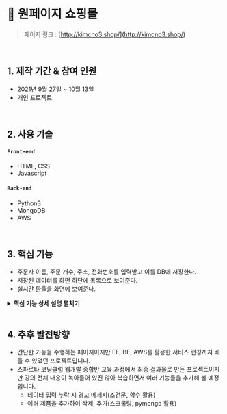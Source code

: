 # :pushpin: 원페이지 쇼핑몰
> 페이지 링크 : [http://kimcno3.shop/](http://kimcno3.shop/)

</br>

## 1. 제작 기간 & 참여 인원
- 2021년 9월 27일 ~ 10월 13일
- 개인 프로젝트

</br>

## 2. 사용 기술
#### `Front-end`
  - HTML, CSS
  - Javascript
#### `Back-end`
  - Python3
  - MongoDB
  - AWS


</br>

## 3. 핵심 기능 
- 주문자 이름, 주문 개수, 주소, 전화번호를 입력받고 이를 DB에 저장한다.
- 저장된 데이터를 화면 하단에 목록으로 보여준다.
- 실시간 환율을 화면에 보여준다.

<details>
  <summary><b>핵심 기능 상세 설명 펼치기</b></summary>
  <div markdown="1">

<br>

  ### 3.0. 기본 구성
  ![](https://www.notion.so/image/https%3A%2F%2Fs3-us-west-2.amazonaws.com%2Fsecure.notion-static.com%2F04945ba3-ac4a-482e-9f77-a794981de558%2FUntitled.png?table=block&id=3d955162-162a-439b-b12a-693f35bd9f8e&spaceId=83c75a39-3aba-4ba4-a792-7aefe4b07895&width=2000&userId=2f0da12b-1a66-4b50-bcbe-b24c58210e93&cache=v2)

  - **`app.py`**
    - 서버의 역할을 담당
      <details>
        <summary><b>구성코드</b></summary>
        <div markdown="1">

        ``` py
          from flask import Flask, render_template, jsonify, request

          app = Flask(__name__)

          from pymongo import MongoClient

          client = MongoClient('mongodb://test:test@localhost', 27017)
          db = client.dbhomework


          # HTML 화면 보여주기
          @app.route('/')
          def homework():
              return render_template('index.html')

          # 주문하기(POST) API
          @app.route('/order', methods=['POST'])
          def save_order():
              name_receive = request.form['name_give']
              count_receive = request.form['count_give']
              address_receive = request.form['address_give']
              phoneNumber_receive = request.form['phoneNumber_give']

              doc = {
                  'name' : name_receive,
                  'count' : count_receive,
                  'address' : address_receive,
                  'phoneNumber' : phoneNumber_receive
              }
              db.homework.insert_one(doc)

              return jsonify({'msg': '주문 완료!!'})

          # 주문 목록보기(Read) API
          @app.route('/order', methods=['GET'])
          def view_orders():
              orders = list(db.homework.find({}, {'_id': False}))
              return jsonify({'order_list': orders})

          if __name__ == '__main__':
              app.run('0.0.0.0', port=5000, debug=True)
        ```
        </div>
      </details>

  - **`index.html`**
    - 클라이언트에게 직접적으로 보여지는 웹페이지 역할을 담당
      <details>
        <summary><b>구성코드</b></summary>
        <div markdown="1">

        ```html
          <!doctype html>
            <html lang="en">
            <head>
                <!-- Required meta tags -->
                <meta charset="utf-8">
                <meta name="viewport" content="width=device-width, initial-scale=1, shrink-to-fit=no">

                <!-- Bootstrap CSS -->
                <link rel="stylesheet" href="https://maxcdn.bootstrapcdn.com/bootstrap/4.0.0/css/bootstrap.min.css"
                    integrity="sha384-Gn5384xqQ1aoWXA+058RXPxPg6fy4IWvTNh0E263XmFcJlSAwiGgFAW/dAiS6JXm" crossorigin="anonymous">

                <!-- Google fonts 추가    -->
                <link rel="preconnect" href="https://fonts.googleapis.com">
                <link rel="preconnect" href="https://fonts.gstatic.com" crossorigin>
                <link href="https://fonts.googleapis.com/css2?family=Nanum+Gothic:wght@700&display=swap" rel="stylesheet">

                <!-- Optional JavaScript -->
                <!-- jQuery first, then Popper.js, then Bootstrap JS -->
                <script src="https://ajax.googleapis.com/ajax/libs/jquery/3.5.1/jquery.min.js"></script>
                <script src="https://cdnjs.cloudflare.com/ajax/libs/popper.js/1.12.9/umd/popper.min.js"
                    integrity="sha384-ApNbgh9B+Y1QKtv3Rn7W3mgPxhU9K/ScQsAP7hUibX39j7fakFPskvXusvfa0b4Q"
                    crossorigin="anonymous"></script>
                <script src="https://maxcdn.bootstrapcdn.com/bootstrap/4.0.0/js/bootstrap.min.js"
                    integrity="sha384-JZR6Spejh4U02d8jOt6vLEHfe/JQGiRRSQQxSfFWpi1MquVdAyjUar5+76PVCmYl"
                    crossorigin="anonymous"></script>

                <title>나만의 쇼핑몰</title>
                <meta property="og:title" content="나만의 쇼핑몰" />
                <meta property="og:description" content="맛있는 사과사세요~~🍎" />
                <meta property="og:image" content="{{ url_for('static', filename='ogimage.png') }}" />
                <style>
                    * {
                        font-family: 'Nanum Gothic', sans-serif;
                    }
                    .wrap {
                        width: 700px;
                        margin: 50px auto auto auto;
                    }
                    .img {
                        width: 700px;
                        height: 500px;

                        background-image: url("https://images.unsplash.com/photo-1568702846914-96b305d2aaeb?ixid=MnwxMjA3fDB8MHxwaG90by1wYWdlfHx8fGVufDB8fHx8&ixlib=rb-1.2.1&auto=format&fit=crop&w=1170&q=80");
                        background-position: center;
                        background-size: cover;
                    }
                    .description {
                        font-size: 20px;
                    }
                    .description_price {
                        font-weight: normal;
                        font-size: 20px;
                    }
                    .btn-primary {
                        font-size: 20px;

                        display: block;
                        width: auto;
                        margin: auto;

                        border-radius: 5px;
                    }
                    #dollartowon {
                        color:blue;
                    }
                    .table {
                        margin: 20px auto 20px auto;
                        text-align: center;
                    }
                </style>
                <script>
                    $(document).ready(function () {
                        dollar_to_won();
                        order_listing();
                    })
                    function ordered() {
                        let name = $('#name-text').val()
                        let count = $('#count-text').val()
                        let address = $('#address-text').val()
                        let phoneNumber = $('#phoneNumber-text').val()

                        $.ajax({
                            type: "POST",
                            url: "/order",
                            data: { name_give: name,
                                count_give: count,
                                address_give: address,
                              phoneNumber_give: phoneNumber
                            },
                            success: function (response) {
                                alert(response["msg"]);
                                window.location.reload();
                            }
                        })
                    }
                    function order_listing() {
                        $.ajax({
                            type: "GET",
                            url: "/order",
                            data: {},
                            success: function (response) {
                                let orders = response['order_list'] 
                                for (let i=0; i<orders.length; i++) {
                                    let address = orders[i]['address']
                                    let count= orders[i]['count']
                                    let name = orders[i]['name']
                                    let phoneNumber= orders[i]['phoneNumber']

                                    let temp_html = `<tr>
                                                    <th scope="row">${name}</th>
                                                    <td>${count}</td>
                                                    <td>${address}</td>
                                                    <td>${phoneNumber}</td>
                                                </tr>`
                                    $('#order-list').append(temp_html)
                                }

                            }
                        })
                    }
                    function dollar_to_won() {
                        $.ajax({
                            type: "GET",
                            url: "http://spartacodingclub.shop/sparta_api/rate",
                            data: {},
                            success: function (response) {
                                let rate = response['rate'];
                                let temp_html = `${rate}`;
                                $('#dollarToWon').append(temp_html);

                            }
                        })
                    }
                </script>
            </head>
            <body>
                <div class="wrap">
                    <div class="img"> </div>
                    <div class="description">
                        <h1>사과를 팝니다 <span class="description_price">가격: 1,000원/개</span></h1>
                        <p>이 사과는 먹으면 기분이 좋아지는 효과가 있어요. 이유는 그냥 달고 맛있거든요😁</p>
                        <p>오늘의 환율($ → ₩) : <span id="dollarToWon"> </span> 원</p>
                    </div>
                    <div class="orderBox">
                        <div class="input-group mb-3">
                            <div class="input-group-prepend">
                                <span class="input-group-text" id="inputGroup-sizing-default">주문자 이름</span>
                            </div>
                            <input type="text" id="name-text" class="form-control" aria-label="Default"
                                  aria-describedby="inputGroup-sizing-default">
                        </div>
                        <div class="input-group mb-3">
                            <div class="input-group-prepend">
                                <label class="input-group-text" for="count-text">개수</label>
                            </div>
                            <select class="custom-select" id="count-text">
                                <option selected></option>
                                <option value="1개">1개</option>
                                <option value="3개">3개</option>
                                <option value="6개">6개</option>
                                <option value="12개">12개</option>
                            </select>
                        </div>
                        <div class="input-group mb-3">
                            <div class="input-group-prepend">
                                <span class="input-group-text" id="inputGroup-sizing-default">주소</span>
                            </div>
                            <input type="text" id="address-text" class="form-control" aria-label="Default"
                                  aria-describedby="inputGroup-sizing-default">
                        </div>
                        <div class="input-group mb-3">
                            <div class="input-group-prepend">
                                <span class="input-group-text" id="inputGroup-sizing-default">전화번호</span>
                            </div>
                            <input type="text" id="phoneNumber-text" class="form-control" aria-label="Default"
                                  aria-describedby="inputGroup-sizing-default">
                        </div>
                        <button onclick = "ordered()" type="button" class="btn-primary">주문하기</button>
                    </div>
                    <table class="table">
                        <thead>
                            <tr>
                                <th scope="col">주문자 이름</th>
                                <th scope="col">개수</th>
                                <th scope="col">주소</th>
                                <th scope="col">전화번호</th>
                            </tr>
                        </thead>
                        <tbody id="order-list">

                        </tbody>
                    </table>
                </div>
            </body>
            </html>
        ```
        </div>
      </details>

      <br>

  ### 3.1. 주문하기
  - **서버** 
    - 브라우저에서 보낸 데이터를 이름, 수량, 주소, 전화번호로 구분하여 DB에 저장
    - 저장이 완료되면 "주문 완료" 메세지 return 
      <details>
        <summary><b>사용코드</b></summary>
        <div markdown="1">

        ``` py
          @app.route('/order', methods=['POST'])
          def save_order():
              name_receive = request.form['name_give']
              count_receive = request.form['count_give']
              address_receive = request.form['address_give']
              phoneNumber_receive = request.form['phoneNumber_give']

              doc = {
                  'name' : name_receive,
                  'count' : count_receive,
                  'address' : address_receive,
                  'phoneNumber' : phoneNumber_receive
              }
              db.homework.insert_one(doc)

              return jsonify({'msg': '주문 완료!!'})
        ```

        </div>
      </details>

  - **클라이언트** 
    - 브라우저에서 입력받은 이름, 수량, 주소, 전화번호 데이터를 각 변수에 담아 서버에 **POST** 요청
    - 보낸 데이터가 DB에 정상적으로 저장되었다면 return 받은 메세지를 alert
    - 화면 새로고침

      <details>
        <summary><b>사용코드</b></summary>
        <div markdown="1">

        ``` jsx
          function ordered() {
            let name = $('#name-text').val()
            let count = $('#count-text').val()
            let address = $('#address-text').val()
            let phoneNumber = $('#phoneNumber-text').val()

            $.ajax({
                type: "POST",
                url: "/order",
                data: { name_give: name,
                    count_give: count,
                    address_give: address,
                    phoneNumber_give: phoneNumber
                },
                success: function (response) {
                    alert(response["msg"]);
                    window.location.reload();
                }
            })
          }
        ```

        </div>
      </details>

<br>

  ### 3.2. 주문 목록 보여주기
  - **서버** 
    - DB에 저장된 데이터 전체를 클라이언트에 return

      <details>
        <summary><b>사용코드</b></summary>
        <div markdown="1">

        ``` py
          @app.route('/order', methods=['GET'])
          def view_orders():
              orders = list(db.homework.find({}, {'_id': False}))
              return jsonify({'order_list': orders})
        ```

        </div>
      </details>

  - **클라이언트** 
    - 서버에서 전송한 데이터를 이름, 수량, 주소, 전화번호로 구분하여 변수에 할당
    - append() 활용하여 가져온 데이터와 함께 동적으로 html 추가

      <details>
        <summary><b>사용코드</b></summary>
        <div markdown="1">

        ``` jsx
          $(document).ready(function () {
            order_listing();
          })
          function order_listing() {
              $.ajax({
                  type: "GET",
                  url: "/order",
                  data: {},
                  success: function (response) {
                      let orders = response['order_list'] 
                      for (let i=0; i<orders.length; i++) {
                          let address = orders[i]['address']
                          let count= orders[i]['count']
                          let name = orders[i]['name']
                          let phoneNumber= orders[i]['phoneNumber']

                          let temp_html = `<tr>
                                          <th scope="row">${name}</th>
                                          <td>${count}</td>
                                          <td>${address}</td>
                                          <td>${phoneNumber}</td>
                                      </tr>`
                          $('#order-list').append(temp_html)
                      }
                  }
              })
          }
        ```

        </div>
      </details>

<br>

  ### 3.3. 환율 계산하기
  - **클라이언트**
    - JSON 형식 데이터가 저장된 url에 GET 요청
    - append() 활용하여 가져온 데이터와 함께 동적으로 html 추가

      <details>
        <summary><b>사용코드</b></summary>
        <div markdown="1">

        ``` jsx
        function dollar_to_won() {
            $.ajax({
                type: "GET",
                url: "http://spartacodingclub.shop/sparta_api/rate",
                data: {},
                success: function (response) {
                    let rate = response['rate'];
                    let temp_html = `${rate}`;
                    $('#dollarToWon').append(temp_html);

                }
            })
        }
        ```

        </div>
      </details>

  </div>
</details>

<br>

## 4. 추후 발전방향
  - 간단한 기능을 수행하는 페이지이지만 FE, BE, AWS를 활용한 서비스 런칭까지 배울 수 있었던 프로젝트입니다.
  - 스파르타 코딩클럽 웹개발 종합반 교육 과정에서 최종 결과물로 만든 프로젝트이지만  강의 전체 내용이 녹아들어 있진 않아 복습하면서 여러 기능들을 추가해 볼 예정입니다.
    - 데이터 입력 누락 시 경고 메세지(조건문, 함수 활용)
    - 여러 제품을 추가하여 삭제, 추가(스크롤링, pymongo 활용)